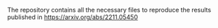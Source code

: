 The repository contains all the necessary files to reproduce the results published in https://arxiv.org/abs/2211.05450
